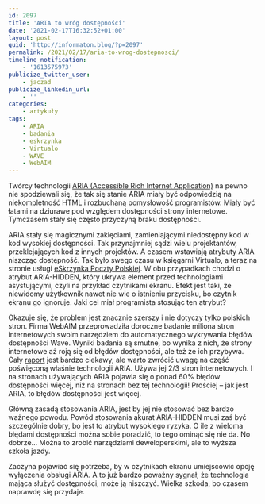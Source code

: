 ```yaml
---
id: 2097
title: 'ARIA to wróg dostępności'
date: '2021-02-17T16:32:52+01:00'
layout: post
guid: 'http://informaton.blog/?p=2097'
permalink: /2021/02/17/aria-to-wrog-dostepnosci/
timeline_notification:
    - '1613575973'
publicize_twitter_user:
    - jaczad
publicize_linkedin_url:
    - ''
categories:
    - artykuły
tags:
    - ARIA
    - badania
    - eskrzynka
    - Virtualo
    - WAVE
    - WebAIM
---
```


Twórcy technologii [ARIA (Accessible Rich Internet Application)](https://www.w3.org/TR/wai-aria-1.2/) na pewno nie spodziewali się, że tak się stanie ARIA miały być odpowiedzią na niekompletność HTML i rozbuchaną pomysłowość programistów. Miały być łatami na dziurawe pod względem dostępności strony internetowe. Tymczasem stały się często przyczyną braku dostępności.

ARIA stały się magicznymi zaklęciami, zamieniającymi niedostępny kod w kod wysokiej dostępności. Tak przynajmniej sądzi wielu projektantów, przeklejających kod z innych projektów. A czasem wstawiają atrybuty ARIA niszcząc dostępność. Tak było swego czasu w księgarni Virtualo, a teraz na stronie usługi [eSkrzynka Poczty Polskiej](https://eskrzynka.poczta-polska.pl/#/). W obu przypadkach chodzi o atrybut ARIA-HIDDEN, który ukrywa element przed technologiami asystującymi, czyli na przykład czytnikami ekranu. Efekt jest taki, że niewidomy użytkownik nawet nie wie o istnieniu przycisku, bo czytnik ekranu go ignoruje. Jaki cel miał programista stosując ten atrybut?

Okazuje się, że problem jest znacznie szerszy i nie dotyczy tylko polskich stron. Firma WebAIM przeprowadziła doroczne badanie miliona stron internetowych swoim narzędziem do automatycznego wykrywania błędów dostępności Wave. Wyniki badania są smutne, bo wynika z nich, że strony internetowe aż roją się od błędów dostępności, ale też że ich przybywa. Cały [raport](https://webaim.org/projects/million/) jest bardzo ciekawy, ale warto zwrócić uwagę na część poświęconą właśnie technologii ARIA. Używa jej 2/3 stron internetowych. I na stronach używających ARIA pojawia się o ponad 60% błędów dostępności więcej, niż na stronach bez tej technologii! Prościej – jak jest ARIA, to błędów dostępności jest więcej.

Główną zasadą stosowania ARIA, jest by jej nie stosować bez bardzo ważnego powodu. Powód stosowania akurat ARIA-HIDDEN musi zaś być szczególnie dobry, bo jest to atrybut wysokiego ryzyka. O ile z wieloma błędami dostępności można sobie poradzić, to tego ominąć się nie da. No dobrze… Można to zrobić narzędziami deweloperskimi, ale to wyższa szkoła jazdy.

Zaczyna pojawiać się potrzeba, by w czytnikach ekranu umiejscowić opcję wyłączenia obsługi ARIA. A to już bardzo poważny sygnał, że technologia mająca służyć dostępności, może ją niszczyć. Wielka szkoda, bo czasem naprawdę się przydaje.